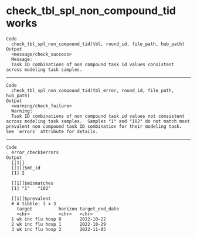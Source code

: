 # check_tbl_spl_non_compound_tid works

    Code
      check_tbl_spl_non_compound_tid(tbl, round_id, file_path, hub_path)
    Output
      <message/check_success>
      Message:
      Task ID combinations of non compound task id values consistent across modeling task samples.

---

    Code
      check_tbl_spl_non_compound_tid(tbl_error, round_id, file_path, hub_path)
    Output
      <warning/check_failure>
      Warning:
      Task ID combinations of non compound task id values not consistent across modeling task samples.  Samples "1" and "102" do not match most prevalent non compound task ID combination for their modeling task. See `errors` attribute for details.

---

    Code
      error_check$errors
    Output
      [[1]]
      [[1]]$mt_id
      [1] 2
      
      [[1]]$mismatches
      [1] "1"   "102"
      
      [[1]]$prevalent
      # A tibble: 3 x 3
        target          horizon target_end_date
        <chr>           <chr>   <chr>          
      1 wk inc flu hosp 0       2022-10-22     
      2 wk inc flu hosp 1       2022-10-29     
      3 wk inc flu hosp 2       2022-11-05     
      
      

